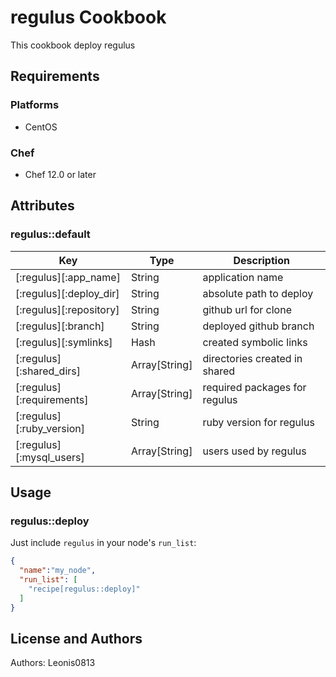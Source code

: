 # regulus Cookbook

This cookbook deploy regulus

## Requirements

### Platforms

- CentOS

### Chef

- Chef 12.0 or later

## Attributes

### regulus::default

|Key                               |Type         |Description                   |
|----------------------------------|-------------|------------------------------|
|[:regulus][:app_name]             |String       |application name              |
|[:regulus][:deploy_dir]           |String       |absolute path to deploy       |
|[:regulus][:repository]           |String       |github url for clone          |
|[:regulus][:branch]               |String       |deployed github branch        |
|[:regulus][:symlinks]             |Hash         |created symbolic links        |
|[:regulus][:shared_dirs]          |Array[String]|directories created in shared |
|[:regulus][:requirements]         |Array[String]|required packages for regulus |
|[:regulus][:ruby_version]         |String       |ruby version for regulus      |
|[:regulus][:mysql_users]          |Array[String]|users used by regulus         |

## Usage

### regulus::deploy

Just include `regulus` in your node's `run_list`:

```json
{
  "name":"my_node",
  "run_list": [
    "recipe[regulus::deploy]"
  ]
}
```

## License and Authors

Authors: Leonis0813
